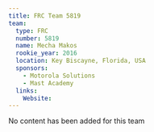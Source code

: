 ```yaml
---
title: FRC Team 5819
team:
  type: FRC
  number: 5819
  name: Mecha Makos
  rookie_year: 2016
  location: Key Biscayne, Florida, USA
  sponsors:
    - Motorola Solutions
    - Mast Academy
  links:
    Website: 
---
```

No content has been added for this team